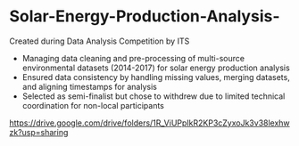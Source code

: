 # Solar-Energy-Production-Analysis-
Created during Data Analysis Competition by ITS
- Managing data cleaning and pre-processing of multi-source environmental datasets (2014-2017) for solar energy production analysis
- Ensured data consistency by handling missing values, merging datasets, and aligning timestamps for analysis
- Selected as semi-finalist but chose to withdrew due to limited technical coordination for non-local participants

https://drive.google.com/drive/folders/1R_ViUPpIkR2KP3cZyxoJk3v38lexhwzk?usp=sharing
